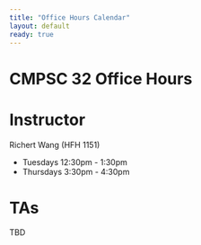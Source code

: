 ```yaml
---
title: "Office Hours Calendar"
layout: default
ready: true
---
```


<h1><strong>CMPSC 32 Office Hours</strong></h1>

# Instructor
Richert Wang (HFH 1151)

* Tuesdays 12:30pm - 1:30pm
* Thursdays 3:30pm - 4:30pm

# TAs

TBD
